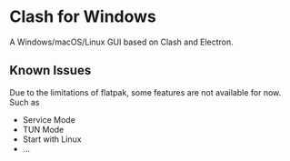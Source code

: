 # Clash for Windows

A Windows/macOS/Linux GUI based on Clash and Electron.

## Known Issues

Due to the limitations of flatpak, some features are not available for now. Such as

- Service Mode
- TUN Mode
- Start with Linux
- ...
